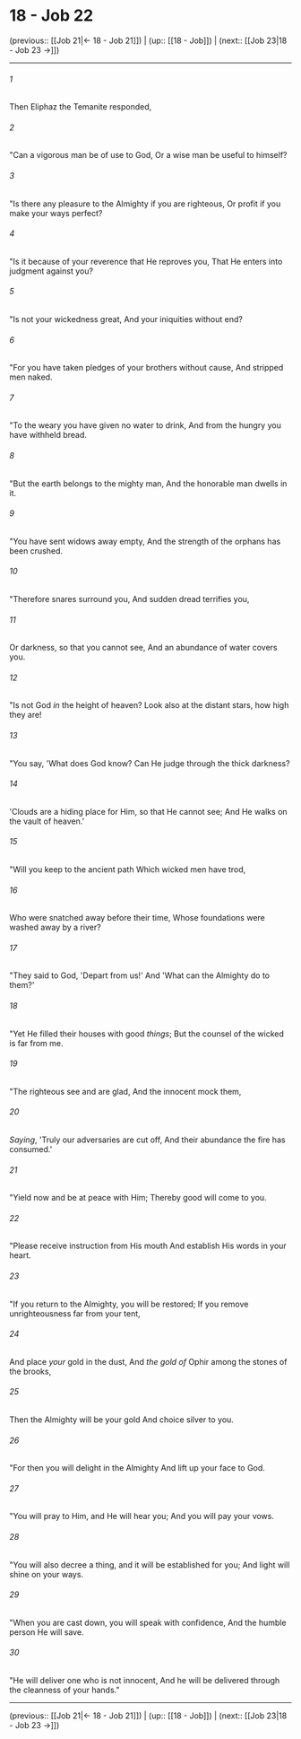 # 18 - Job 22

(previous:: [[Job 21|← 18 - Job 21]]) | (up:: [[18 - Job]]) | (next:: [[Job 23|18 - Job 23 →]])

***


###### 1 
Then Eliphaz the Temanite responded, 

###### 2 
"Can a vigorous man be of use to God, Or a wise man be useful to himself? 

###### 3 
"Is there any pleasure to the Almighty if you are righteous, Or profit if you make your ways perfect? 

###### 4 
"Is it because of your reverence that He reproves you, That He enters into judgment against you? 

###### 5 
"Is not your wickedness great, And your iniquities without end? 

###### 6 
"For you have taken pledges of your brothers without cause, And stripped men naked. 

###### 7 
"To the weary you have given no water to drink, And from the hungry you have withheld bread. 

###### 8 
"But the earth belongs to the mighty man, And the honorable man dwells in it. 

###### 9 
"You have sent widows away empty, And the strength of the orphans has been crushed. 

###### 10 
"Therefore snares surround you, And sudden dread terrifies you, 

###### 11 
Or darkness, so that you cannot see, And an abundance of water covers you. 

###### 12 
"Is not God _in_ the height of heaven? Look also at the distant stars, how high they are! 

###### 13 
"You say, 'What does God know? Can He judge through the thick darkness? 

###### 14 
'Clouds are a hiding place for Him, so that He cannot see; And He walks on the vault of heaven.' 

###### 15 
"Will you keep to the ancient path Which wicked men have trod, 

###### 16 
Who were snatched away before their time, Whose foundations were washed away by a river? 

###### 17 
"They said to God, 'Depart from us!' And 'What can the Almighty do to them?' 

###### 18 
"Yet He filled their houses with good _things_; But the counsel of the wicked is far from me. 

###### 19 
"The righteous see and are glad, And the innocent mock them, 

###### 20 
_Saying_, 'Truly our adversaries are cut off, And their abundance the fire has consumed.' 

###### 21 
"Yield now and be at peace with Him; Thereby good will come to you. 

###### 22 
"Please receive instruction from His mouth And establish His words in your heart. 

###### 23 
"If you return to the Almighty, you will be restored; If you remove unrighteousness far from your tent, 

###### 24 
And place _your_ gold in the dust, And _the gold of_ Ophir among the stones of the brooks, 

###### 25 
Then the Almighty will be your gold And choice silver to you. 

###### 26 
"For then you will delight in the Almighty And lift up your face to God. 

###### 27 
"You will pray to Him, and He will hear you; And you will pay your vows. 

###### 28 
"You will also decree a thing, and it will be established for you; And light will shine on your ways. 

###### 29 
"When you are cast down, you will speak with confidence, And the humble person He will save. 

###### 30 
"He will deliver one who is not innocent, And he will be delivered through the cleanness of your hands."

***

(previous:: [[Job 21|← 18 - Job 21]]) | (up:: [[18 - Job]]) | (next:: [[Job 23|18 - Job 23 →]])
